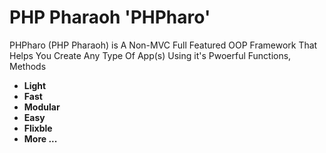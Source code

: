 PHP Pharaoh 'PHPharo'
=======================

PHPharo (PHP Pharaoh) is A Non-MVC Full Featured OOP Framework That Helps You Create Any Type Of App(s) 
Using it's Pwoerful Functions, Methods

* **Light**
* **Fast**
* **Modular**
* **Easy**
* **Flixble**
* **More ...**
